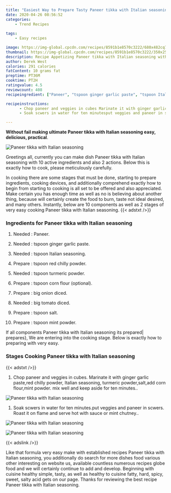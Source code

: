 ```yaml
---
title: "Easiest Way to Prepare Tasty Paneer tikka with Italian seasoning"
date: 2020-04-26 08:56:52
categories:
    - Trend Recipes
    
tags:
    - Easy recipes

image: https://img-global.cpcdn.com/recipes/8591b1e8570c3222/680x482cq70/paneer-tikka-with-italian-seasoning-recipe-main-photo.jpg
thumbnail: https://img-global.cpcdn.com/recipes/8591b1e8570c3222/350x250cq70/paneer-tikka-with-italian-seasoning-recipe-main-photo.jpg
description: Recipe Appetizing Paneer tikka with Italian seasoning with 10 ingredients and 2 stages of easy cooking.
author: Derek West
calories: 291 calories
fatContent: 10 grams fat
preptime: PT36M
cooktime: PT2H
ratingvalue: 4.5
reviewcount: 408
recipeingredient: ["Paneer", "tspoon ginger garlic paste", "tspoon Italian seasoning", "tspoon red chilly powder", "tspoon turmeric powder", "tspoon corn flour optional", "big onion diced", "big tomato diced", "tspoon salt", "tspoon mint powder"]

recipeinstructions: 
      - Chop paneer and veggies in cubes Marinate it with ginger garlic pastered chilly powder Italian seasoning turmeric powdersaltadd corn flourmint powder mix well and keep aside for ten minutes 
      - Soak scwers in water for ten minutesput veggies and paneer in scwers Roast it on flame and serve hot with sauce or mint chutney

---
```




**Without fail making ultimate Paneer tikka with Italian seasoning easy, delicious, practical**. 


![Paneer tikka with Italian seasoning](https://img-global.cpcdn.com/recipes/8591b1e8570c3222/680x482cq70/paneer-tikka-with-italian-seasoning-recipe-main-photo.jpg "Paneer tikka with Italian seasoning")




Greetings all, currently you can make dish Paneer tikka with Italian seasoning with 10 active ingredients and also 2 actions. Below this is exactly how to cook, please meticulously carefully.

In cooking there are some stages that must be done, starting to prepare ingredients, cooking devices, and additionally comprehend exactly how to begin from starting to cooking is all set to be offered and also appreciated. Make certain you has enough time as well as no is believing about another thing, because will certainly create the food to burn, taste not ideal desired, and many others. Instantly, below are 10 components as well as 2 stages of very easy cooking Paneer tikka with Italian seasoning.
{{< adstxt />}}

### Ingredients for Paneer tikka with Italian seasoning


1. Needed  : Paneer.

1. Needed  : tspoon ginger garlic paste.

1. Needed  : tspoon Italian seasoning.

1. Prepare  : tspoon red chilly powder.

1. Needed  : tspoon turmeric powder.

1. Prepare  : tspoon corn flour (optional).

1. Prepare  : big onion diced.

1. Needed  : big tomato diced.

1. Prepare  : tspoon salt.

1. Prepare  : tspoon mint powder.



If all components Paneer tikka with Italian seasoning its prepared| prepares}, We are entering into the cooking stage. Below is exactly how to preparing with very easy.

### Stages Cooking Paneer tikka with Italian seasoning

{{< adstxt />}}


1. Chop paneer and veggies in cubes. Marinate it with ginger garlic paste,red chilly powder, Italian seasoning, turmeric powder,salt,add corn flour,mint powder. mix well and keep aside for ten minutes..



![Paneer tikka with Italian seasoning](https://img-global.cpcdn.com/steps/22280f2254c0c870/160x128cq70/paneer-tikka-with-italian-seasoning-recipe-step-1-photo.jpg" "Paneer tikka with Italian seasoning")



1. Soak scwers in water for ten minutes.put veggies and paneer in scwers. Roast it on flame and serve hot with sauce or mint chutney..



![Paneer tikka with Italian seasoning](https://img-global.cpcdn.com/steps/0465e241261ecec4/160x128cq70/paneer-tikka-with-italian-seasoning-recipe-step-2-photo.jpg" "Paneer tikka with Italian seasoning")

![Paneer tikka with Italian seasoning](https://img-global.cpcdn.com/steps/98047d439a20cdcc/160x128cq70/paneer-tikka-with-italian-seasoning-recipe-step-2-photo.jpg" "Paneer tikka with Italian seasoning")





{{< adslink />}}

Like that formula very easy make with established recipes Paneer tikka with Italian seasoning, you additionally do search for more dishes food various other interesting on website us, available countless numerous recipes globe food and we will certainly continue to add and develop. Beginning with cuisine healthy simple, tasty, as well as healthy to cuisine fatty, hard, spicy, sweet, salty acid gets on our page. Thanks for reviewing the best recipe Paneer tikka with Italian seasoning.
